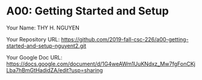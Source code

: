 # A00: Getting Started and Setup

Your Name: THY H. NGUYEN

Your Repository URL: https://github.com/2019-fall-csc-226/a00-getting-started-and-setup-nguyent2.git

Your Google Doc URL: https://docs.google.com/document/d/1G4weAWm1UuKNdxz_Mw7fgFonCKjLba7hBmGtHadidZA/edit?usp=sharing
